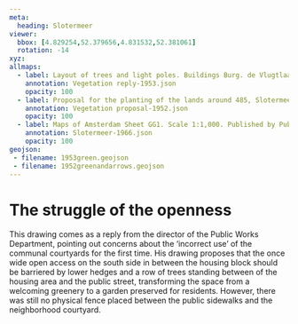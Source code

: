 ```yaml
---
meta:
  heading: Slotermeer
viewer:
  bbox: [4.829254,52.379656,4.831532,52.381061]
  rotation: -14
xyz:
allmaps:
  - label: Layout of trees and light poles. Buildings Burg. de Vlugtlaan Slotermeer Deel A, AU 38. Scale 1:1000. Stadsarchief Amsterdam. Drew by Director of Public Works Department, J.W.Clerx and published by Public Works Department and its legal successors, 1953
    annotation: Vegetation reply-1953.json
    opacity: 100
  - label: Proposal for the planting of the lands around 485, Slotermeer Deel A. Scale 1:200. Stadsarchief Amsterdam. Drew and published by Architectenbureau Berghoef & Klarenbeek, 1952
    annotation: Vegetation proposal-1952.json
    opacity: 100
  - label: Maps of Amsterdam Sheet GG1. Scale 1:1,000. Published by Public Works Department and its legal successors, 1966
    annotation: Slotermeer-1966.json
    opacity: 100
geojson:
 - filename: 1953green.geojson
 - filename: 1952greenandarrows.geojson
---
```

# The struggle of the openness
This drawing comes as a reply from the director of the Public Works Department, pointing out concerns about the ‘incorrect use’ of the communal courtyards for the first time. His drawing proposes that the once wide open access on the south side in between the housing block should be barriered by lower hedges and a row of trees standing between of the housing area and the public street, transforming the space from a welcoming greenery to a garden preserved for residents. However, there was still no physical fence placed between the public sidewalks and the neighborhood courtyard.